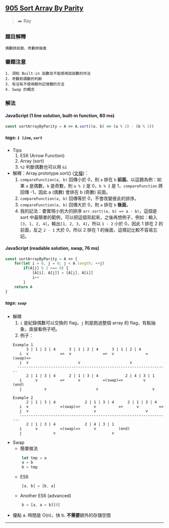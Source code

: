 ## [905 Sort Array By Parity](https://leetcode.com/problems/sort-array-by-parity/)
> :black_nib: Ray
### 題目解釋
    偶數排前面，奇數排後面
### 審題注意
    1. 須知 Built-in 函數及不能使用該函數的作法
    2. 奇數和偶數的判斷
    3. 有沒有不使用額外記憶體的方法
    4. Swap 的概念
### 解法
#### JavaScript (1 line solution, built-in function, 80 ms)
```javascript
const sortArrayByParity = A => A.sort((a, b) => (a % 2) - (b % 2))
```
##### tags: `1 line`, `sort` 
- Tips
    1. ES6 (Arrow Function)
    2. Array (sort)
    3. `%2` 判斷偶數也可以用 `&1`
- 解釋：Array.prototype.sort() ([文檔](https://developer.mozilla.org/zh-TW/docs/Web/JavaScript/Reference/Global_Objects/Array/sort))：
  1. `compareFunction(a, b)` 回傳小於 0，則 `a` 排在 `b` **前面**。以這題為例：如果 `a` 是偶數，`b` 是奇數，則 `a % 2` 是 0，`b % 2` 是 1，`compareFunction` 將回傳 -1，因此 a (偶數) 會排在 b (奇數) 前面。
  2. `compareFunction(a, b)` 回傳等於 0，不會改變彼此的排序。
  3. `compareFunction(a, b)` 回傳大於 0，則 `a` 排在 `b` **後面**。
  4. 我的記法：要實現小到大的排序 `arr.sort((a, b) => a - b)`，這個是 sort 中最簡單的範例，可以把這個背起來，之後再想例子，例如：輸入`[3, 1, 2, 4]`，輸出`[1, 2, 3, 4]`，所以 `1 - 2` 小於 0，因此 1 排在 2 的前面，反之 `2 - 1` 大於 0，所以 2 排在 1 的後面，這樣記比較不容易忘記。
#### JavaScript (readable solution, swap, 76 ms)
```javascript
const sortArrayByParity = A => {
    for(let i = 0, j = 0; j < A.length; ++j)
        if(A[j] % 2 === 0) {
            [A[i], A[j]] = [A[j], A[i]]
            i++
        }
    return A
}
```
##### tags: `swap`
- 解釋
    1. `i` 是紀錄偶數可以交換的 flag，`j` 則是跑過整個 array 的 flag，有點抽象，直接看例子吧。
    2. 例子：
    ```
    Example 1
          3 | 1 | 2 | 4      3 | 1 | 2 | 4      3 | 1 | 2 | 4
       i  v              =>  v              =>  v              =(swap)=>
       j  v                      v                      v
      -------------------------------------------------------------------   
          2 | 1 | 3 | 4      2 | 1 | 3 | 4            2 | 4 | 3 | 1
       i      v          =>      v          =(swap)=>         v     (end)
       j          v                      v                        v

    Example 2
          2 | 1 | 3 | 4             2 | 1 | 3 | 4      2 | 1 | 3 | 4
       i  v              =(swap)=>      v          =>      v         =>
       j  v                             v                      v
       -------------------------------------------------------------------
          2 | 1 | 3 | 4             2 | 4 | 3 | 1
       i      v          =(swap)=>      v          (end)
       j              v                         v
    ```
- Swap
    * 簡單做法
    ```javascript
        let tmp = a
        a = b
        b = tmp
    ```
    * ES6
    ```javascript
        [a, b] = [b, a]
    ```
    * Another ES6 (advanced)
    ```javascript
        b = [a, a = b][0]
    ```
- 優點
    a. 時間是 O(n)，快
    b. **不需要**額外的存儲空間
---
